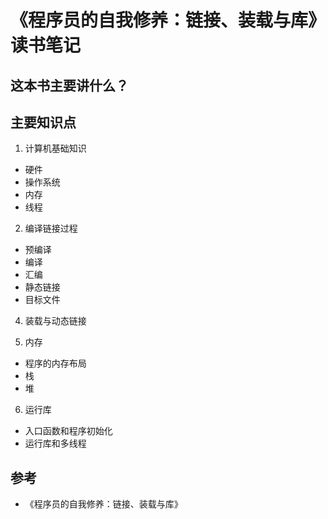 # 《程序员的自我修养：链接、装载与库》读书笔记

## 这本书主要讲什么？


## 主要知识点

1. 计算机基础知识

- 硬件
- 操作系统
- 内存
- 线程


2.  编译链接过程
- 预编译
- 编译
- 汇编
- 静态链接
- 目标文件


4. 装载与动态链接


5. 内存

- 程序的内存布局
- 栈
- 堆

6. 运行库

- 入口函数和程序初始化
- 运行库和多线程

## 参考
- 《程序员的自我修养：链接、装载与库》
